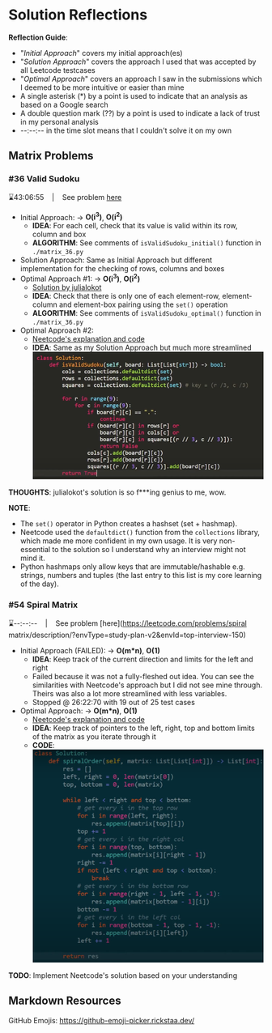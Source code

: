 # Solution Reflections
**Reflection Guide**:
* "*Initial Approach*" covers my initial approach(es)
* "*Solution Approach*" covers the approach I used that was accepted by all Leetcode testcases
* "*Optimal Approach*" covers an approach I saw in the submissions which I deemed to be more intuitive or easier than mine
* A single asterisk (*) by a point is used to indicate that an analysis as based on a Google search
* A double question mark (??) by a point is used to indicate a lack of trust in my personal analysis
* --:--:-- in the time slot means that I couldn't solve it on my own

## Matrix Problems

### #36 Valid Sudoku
⌛43:06:55 &nbsp;&nbsp; | &nbsp;&nbsp; See problem [here](https://leetcode.com/problems/valid-sudoku/description/?envType=study-plan-v2&envId=top-interview-150)

* Initial Approach: → **O(i<sup>3</sup>)**, **O(i<sup>2</sup>)**
  * **IDEA**: For each cell, check that its value is valid within its row, column and box
  * **ALGORITHM**: See comments of `isValidSudoku_initial()` function in `./matrix_36.py`
* Solution Approach: Same as Initial Approach but different implementation for the checking of rows, columns and boxes
* Optimal Approach #1: → **O(i<sup>3</sup>)**, **O(i<sup>2</sup>)**
  * [Solution by julialokot](https://leetcode.com/problems/valid-sudoku/solutions/3277043/beats-96-78-short-7-line-python-solution-with-detailed-explanation)
  * **IDEA**: Check that there is only one of each element-row, element-column and element-box pairing using the `set()` operation
  * **ALGORITHM**: See comments of `isValidSudoku_optimal()` function in `./matrix_36.py` 
* Optimal Approach #2: 
  * [Neetcode's explanation and code](https://youtu.be/TjFXEUCMqI8)
  * **IDEA**: Same as my Solution Approach but much more streamlined
    ![Neetcode's solution code for Leetcode #36](../images/neetcode_36_code.png)

**THOUGHTS**: julialokot's solution is so f***ing genius to me, wow.

**NOTE**:
* The `set()` operator in Python creates a hashset (set + hashmap).
* Neetcode used the `defaultdict()` function from the `collections` library, which made me more confident in my own usage. It is very non-essential to the solution so I understand why an interview might not mind it.
* Python hashmaps only allow keys that are immutable/hashable e.g. strings, numbers and tuples (the last entry to this list is my core learning of the day). 

### #54 Spiral Matrix
⌛--:--:-- &nbsp;&nbsp; | &nbsp;&nbsp; See problem [here](https://leetcode.com/problems/spiral matrix/description/?envType=study-plan-v2&envId=top-interview-150)

* Initial Approach (FAILED): → **O(m*n)**, **O(1)**
  * **IDEA**: Keep track of the current direction and limits for the left and right
  * Failed because it was not a fully-fleshed out idea. You can see the similarities with Neetcode's approach but I did not see mine through. Theirs was also a lot more streamlined with less variables.
  * Stopped @ 26:22:70 with 19 out of 25 test cases
* Optimal Approach: → **O(m*n)**, **O(1)**
  * [Neetcode's explanation and code](https://youtu.be/BJnMZNwUk1M)
  * **IDEA**: Keep track of pointers to the left, right, top and bottom limits of the matrix as you iterate through it
  * **CODE**:
    ![Neetcode's solution code for Leetcode #54](../images/neetcode_54_code.png)

**TODO**: Implement Neetcode's solution based on your understanding

## Markdown Resources
GitHub Emojis: https://github-emoji-picker.rickstaa.dev/